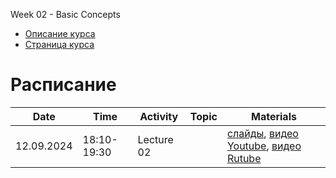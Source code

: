 Week 02 - Basic Concepts

* [Описание курса](Course_SNA-2024.md)
* [Страница курса](https://karpovilia.github.io/SNA/readme/)

# Расписание
|Date|Time|Activity|Topic|Materials|
|----|----|--------|-----|---------|
| 12.09.2024 | 18:10-19:30 | Lecture 02 | |[слайды](https://slides.com/karpovilia/introduction-d511e1), [видео Youtube](https://youtu.be/uOmvLCyG77A), [видео Rutube](https://rutube.ru/video/private/3ca8f07e3ed6fc799fa9b281189d5677/?p=UsOXK7spHR5_1U3wVtuIvg)|
